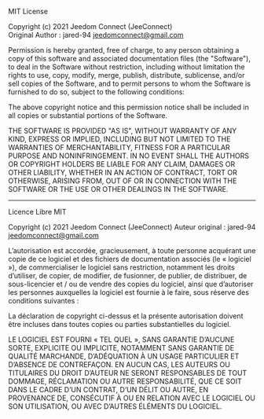 MIT License 

Copyright (c) 2021 Jeedom Connect  (JeeConnect)  
Original Author : jared-94 <jeedomconnect@gmail.com>  

Permission is hereby granted, free of charge, to any person obtaining a copy of this software and associated documentation files (the "Software"), to deal in the Software without restriction, including without limitation the rights to use, copy, modify, merge, publish, distribute, sublicense, and/or sell copies of the Software, and to permit persons to whom the Software is furnished to do so, subject to the following conditions:

The above copyright notice and this permission notice shall be included in all copies or substantial portions of the Software.

THE SOFTWARE IS PROVIDED "AS IS", WITHOUT WARRANTY OF ANY KIND, EXPRESS OR IMPLIED, INCLUDING BUT NOT LIMITED TO THE WARRANTIES OF MERCHANTABILITY, FITNESS FOR A PARTICULAR PURPOSE AND NONINFRINGEMENT. IN NO EVENT SHALL THE AUTHORS OR COPYRIGHT HOLDERS BE LIABLE FOR ANY CLAIM, DAMAGES OR OTHER LIABILITY, WHETHER IN AN ACTION OF CONTRACT, TORT OR OTHERWISE, ARISING FROM, OUT OF OR IN CONNECTION WITH THE SOFTWARE OR THE USE OR OTHER DEALINGS IN THE SOFTWARE.

---
Licence Libre MIT  

Copyright (c) 2021 Jeedom Connect (JeeConnect)
Auteur original : jared-94 <jeedomconnect@gmail.com>  

L’autorisation est accordée, gracieusement, à toute personne acquérant une copie de ce logiciel et des fichiers de documentation associés (le « logiciel »), de commercialiser le logiciel sans restriction, notamment les droits d’utiliser, de copier, de modifier, de fusionner, de publier, de distribuer, de sous-licencier et / ou de vendre des copies du logiciel, ainsi que d’autoriser les personnes auxquelles la logiciel est fournie à le faire, sous réserve des conditions suivantes :

La déclaration de copyright ci-dessus et la présente autorisation doivent être incluses dans toutes copies ou parties substantielles du logiciel.

LE LOGICIEL EST FOURNI « TEL QUEL », SANS GARANTIE D’AUCUNE SORTE, EXPLICITE OU IMPLICITE, NOTAMMENT SANS GARANTIE DE QUALITÉ MARCHANDE, D’ADÉQUATION À UN USAGE PARTICULIER ET D’ABSENCE DE CONTREFAÇON. EN AUCUN CAS, LES AUTEURS OU TITULAIRES DU DROIT D’AUTEUR NE SERONT RESPONSABLES DE TOUT DOMMAGE, RÉCLAMATION OU AUTRE RESPONSABILITÉ, QUE CE SOIT DANS LE CADRE D’UN CONTRAT, D’UN DÉLIT OU AUTRE, EN PROVENANCE DE, CONSÉCUTIF À OU EN RELATION AVEC LE LOGICIEL OU SON UTILISATION, OU AVEC D’AUTRES ÉLÉMENTS DU LOGICIEL.